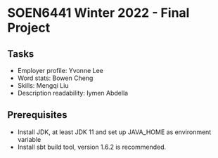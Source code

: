 # SOEN6441 Winter 2022 - Final Project

## Tasks
* Employer profile: Yvonne Lee
* Word stats: Bowen Cheng
* Skills: Mengqi Liu
* Description readability: Iymen Abdella

## Prerequisites
* Install JDK, at least JDK 11 and set up JAVA_HOME as environment variable
* Install sbt build tool, version 1.6.2 is recommended.
